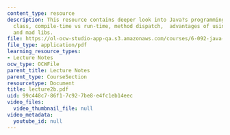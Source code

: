 ```yaml
---
content_type: resource
description: This resource contains deeper look into Java?s programming model, object
  class, compile-time vs run-time, method dispatch,  advantages of using general types,
  and mad libs.
file: https://ol-ocw-studio-app-qa.s3.amazonaws.com/courses/6-092-java-preparation-for-6-170-january-iap-2006/99c448c786f17c927be8e4fc1eb14eec_lecture2b.pdf
file_type: application/pdf
learning_resource_types:
- Lecture Notes
ocw_type: OCWFile
parent_title: Lecture Notes
parent_type: CourseSection
resourcetype: Document
title: lecture2b.pdf
uid: 99c448c7-86f1-7c92-7be8-e4fc1eb14eec
video_files:
  video_thumbnail_file: null
video_metadata:
  youtube_id: null
---
```

